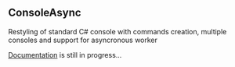 ConsoleAsync
------------------------------------------------------------------------
Restyling of standard C# console with commands creation, multiple consoles and support for asyncronous worker

[Documentation](documentation/summary.md) is still in progress...